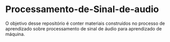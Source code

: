 # Processamento-de-Sinal-de-audio
O objetivo desse repositório é conter materiais construídos no processo de aprendizado sobre processamento de sinal de áudio para aprendizado de máquina.
